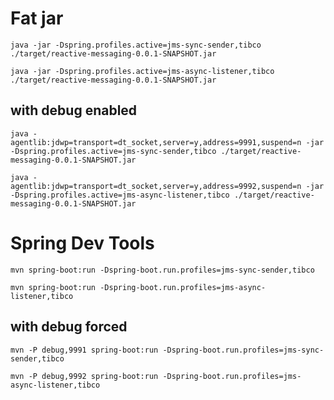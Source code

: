 # Fat jar

`java -jar -Dspring.profiles.active=jms-sync-sender,tibco ./target/reactive-messaging-0.0.1-SNAPSHOT.jar`

`java -jar -Dspring.profiles.active=jms-async-listener,tibco ./target/reactive-messaging-0.0.1-SNAPSHOT.jar`

## with debug enabled

`java -agentlib:jdwp=transport=dt_socket,server=y,address=9991,suspend=n -jar -Dspring.profiles.active=jms-sync-sender,tibco ./target/reactive-messaging-0.0.1-SNAPSHOT.jar`

`java -agentlib:jdwp=transport=dt_socket,server=y,address=9992,suspend=n -jar -Dspring.profiles.active=jms-async-listener,tibco ./target/reactive-messaging-0.0.1-SNAPSHOT.jar`

# Spring Dev Tools

`mvn spring-boot:run -Dspring-boot.run.profiles=jms-sync-sender,tibco`

`mvn spring-boot:run -Dspring-boot.run.profiles=jms-async-listener,tibco`

## with debug forced

`mvn -P debug,9991 spring-boot:run -Dspring-boot.run.profiles=jms-sync-sender,tibco`

`mvn -P debug,9992 spring-boot:run -Dspring-boot.run.profiles=jms-async-listener,tibco`
